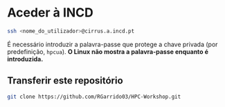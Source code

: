 # Aceder à INCD
```bash
ssh <nome_do_utilizador>@cirrus.a.incd.pt
```

É necessário introduzir a palavra-passe que protege a chave privada (por predefinição, `hpcua`). **O Linux não mostra a palavra-passe enquanto é introduzida.**

## Transferir este repositório
```bash
git clone https://github.com/RGarrido03/HPC-Workshop.git
```
